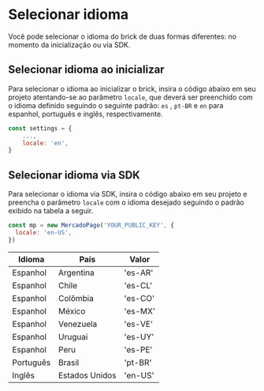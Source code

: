# Selecionar idioma

Você pode selecionar o idioma do brick de duas formas diferentes: no momento da inicialização ou via SDK.

## Selecionar idioma ao inicializar

Para selecionar o idioma ao inicializar o brick, insira o código abaixo em seu projeto atentando-se ao parâmetro `locale`, que deverá ser preenchido com o idioma definido seguindo o seguinte padrão: `es` , `pt-BR`  e `en` para espanhol, português e inglês, respectivamente.

```javascript
const settings = {
    ...,
    locale: 'en',
}
```

## Selecionar idioma via SDK

Para selecionar o idioma via SDK, insira o código abaixo em seu projeto e preencha o parâmetro `locale` com o idioma desejado seguindo o padrão exibido na tabela a seguir.

```javascript
const mp = new MercadoPago('YOUR_PUBLIC_KEY', {
  locale: 'en-US',
})
```

| Idioma | País | Valor |
|--- |--- |--- |
| Espanhol | Argentina | 'es-AR' |
| Espanhol | Chile | 'es-CL' |
| Espanhol | Colômbia | 'es-CO' |
| Espanhol | México | ​​'es-MX' |
| Espanhol | Venezuela | 'es-VE' |
| Espanhol | Uruguai | 'es-UY' |
| Espanhol | Peru | 'es-PE' |
| Português | Brasil | 'pt-BR' |
| Inglês | Estados Unidos | 'en-US' |
